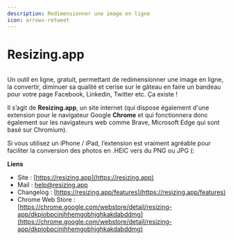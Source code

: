 ```yaml
---
description: Redimensionner une image en ligne
icon: arrows-retweet
---
```


# Resizing.app

<figure><img src="https://sir.chamallow.com/wp-content/uploads/2020/06/Resinzing.app_-_screenshot.png" alt=""><figcaption></figcaption></figure>

Un outil en ligne, gratuit, permettant de redimensionner une image en ligne, la convertir, diminuer sa qualité et cerise sur le gâteau en faire un bandeau pour votre page Facebook, Linkedin, Twitter etc. Ça existe !

Il s’agit de **Resizing.app**, un site internet (qui dispose également d'une extension pour le navigateur Google **Chrome** et qui fonctionnera donc également sur les navigateurs web comme Brave, Microsoft Edge qui sont basé sur Chromium).

Si vous utilisez un iPhone / iPad, l’extension est vraiment agréable pour faciliter la conversion des photos en .HEIC vers du PNG ou JPG (:

**Liens**

* Site : [https://resizing.app](https://resizing.app)
* Mail : [help@resizing.app](mailto:help@resizing.app)
* Changelog : [https://resizing.app/features](https://resizing.app/features)
* Chrome Web Store : [https://chrome.google.com/webstore/detail/resizing-app/dkpiobpcinjhhemgobhjghkakdabddmg](https://chrome.google.com/webstore/detail/resizing-app/dkpiobpcinjhhemgobhjghkakdabddmg)
